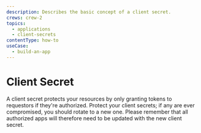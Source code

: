 ```yaml
---
description: Describes the basic concept of a client secret.
crews: crew-2
topics:
  - applications
  - client-secrets
contentType: how-to
useCase:
  - build-an-app
---
```


# Client Secret

A client secret protects your resources by only granting tokens to requestors if they're authorized. Protect your client secrets; if any are ever compromised, you should rotate to a new one. Please remember that all authorized apps will therefore need to be updated with the new client secret.
